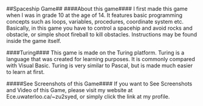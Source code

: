 ##Spaceship Game##
####About this game####
I first made this game when I was in grade 10 at the age of 14. It features basic programming concepts such as loops, variables, procedures, coordinate system etc. Basically, in this game you have to control a spacehip and avoid rocks and obstacle, or simple shoot fireball to kill obstacles. Instructions may be found inside the game itself. 

####Turing####
This game is made on the Turing platform. Turing is a language that was created for learning purposes. It is commonly compared with Visual Basic. Turing is very similar to Pascal, but is made much easier to learn at first. 


#####See Screenshots of this Game####
If you want to See Screenshots and Video of this Game, please visit my website at Ece.uwaterloo.ca/~zu2syed, or simply click the link at my profile. 
